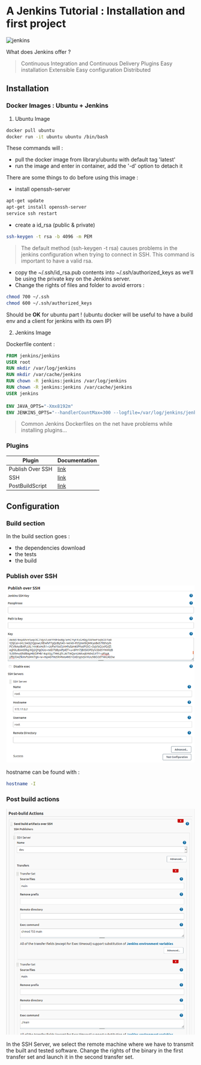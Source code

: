 # A Jenkins Tutorial : Installation and first project
![jenkins](https://cdn.ttgtmedia.com/visuals/LeMagIT/hero_article/Logo-Jenkins.jpg)

What does Jenkins offer ? 
> Continuous Integration and Continuous Delivery
> Plugins
> Easy installation
> Extensible
> Easy configuration
> Distributed

## Installation
### Docker Images : Ubuntu + Jenkins
1. Ubuntu Image 

```sh
docker pull ubuntu 
docker run -it ubuntu ubuntu /bin/bash
```
These commands will :
- pull the docker image from library/ubuntu with default tag 'latest'
- run the image and enter in container, add the '-d' option to detach it

There are some things to do before using this image : 
- install openssh-server
```sh
apt-get update
apt-get install openssh-server
service ssh restart
```
- create a id_rsa (public & private)
```sh
ssh-keygen -t rsa -b 4096 -m PEM
```
> The default method (ssh-keygen -t rsa) causes problems in the jenkins configuration when trying to connect in SSH. This command is important to have a valid rsa.
-  copy the ~/.ssh/id_rsa.pub contents into ~/.ssh/authorized_keys as we’ll be using the private key on the Jenkins server.
- Change the rights of files and folder to avoid errors : 
```sh
chmod 700 ~/.ssh
chmod 600 ~/.ssh/authorized_keys
```

Should be **OK** for ubuntu part ! (ubuntu docker will be useful to have a build env and a client for jenkins with its own IP)


2. Jenkins Image

Dockerfile content : 
```dockerfile
FROM jenkins/jenkins
USER root
RUN mkdir /var/log/jenkins
RUN mkdir /var/cache/jenkins
RUN chown -R jenkins:jenkins /var/log/jenkins
RUN chown -R jenkins:jenkins /var/cache/jenkins
USER jenkins
 
ENV JAVA_OPTS="-Xmx8192m"
ENV JENKINS_OPTS="--handlerCountMax=300 --logfile=/var/log/jenkins/jenkins.log --webroot=/var/cache/jenkins/war"
```

> Common Jenkins Dockerfiles on the net have problems while installing plugins... 
### Plugins

| Plugin | Documentation |
| ------ | ------ |
| Publish Over SSH | [link](https://plugins.jenkins.io/publish-over-ssh/) |
| SSH | [link](https://plugins.jenkins.io/ssh/) |
| PostBuildScript | [link](https://plugins.jenkins.io/postbuildscript/) |

## Configuration
### Build section

In the build section goes : 
- the dependencies download
- the tests 
- the build

### Publish over SSH

![](./images/Publish_over_ssh.png)

hostname can be found with : 
```sh
hostname -I
```

### Post build actions

![](./images/post_build_actions.png)

In the SSH Server, we select the remote machine where we have to transmit the built and tested software.
Change the rights of the binary in the first transfer set and launch it in the second transfer set.
